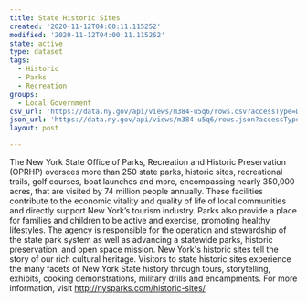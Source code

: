```yaml
---
title: State Historic Sites
created: '2020-11-12T04:00:11.115252'
modified: '2020-11-12T04:00:11.115262'
state: active
type: dataset
tags:
  - Historic
  - Parks
  - Recreation
groups:
  - Local Government
csv_url: 'https://data.ny.gov/api/views/m384-u5q6/rows.csv?accessType=DOWNLOAD'
json_url: 'https://data.ny.gov/api/views/m384-u5q6/rows.json?accessType=DOWNLOAD'
layout: post

---
```

The New York State Office of Parks, Recreation and Historic Preservation (OPRHP) oversees more than 250 state parks, historic sites, recreational trails, golf courses, boat launches and more,  encompassing nearly 350,000 acres, that are visited by 74 million people annually.  These facilities contribute to the economic vitality and quality of life of local communities and directly support New York’s tourism industry.  Parks also provide a place for families and children to be active and exercise, promoting healthy lifestyles.  The agency is responsible for the operation and stewardship of the state park system as well as advancing a statewide parks, historic preservation, and open space mission.  New York's historic sites tell the story of our rich cultural heritage. Visitors to state historic sites experience the many facets of New York State history through tours, storytelling, exhibits, cooking demonstrations, military drills and encampments. For more information, visit http://nysparks.com/historic-sites/
